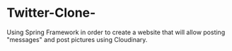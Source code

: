 # Twitter-Clone-

Using Spring Framework in order to create a website that will allow posting "messages" and post pictures using Cloudinary.
